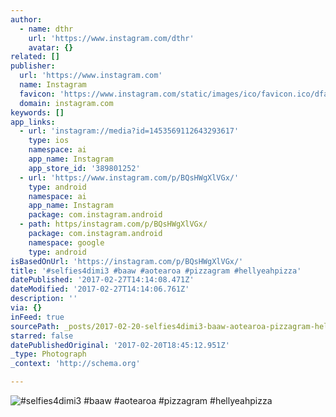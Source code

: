 ```yaml
---
author:
  - name: dthr
    url: 'https://www.instagram.com/dthr'
    avatar: {}
related: []
publisher:
  url: 'https://www.instagram.com'
  name: Instagram
  favicon: 'https://www.instagram.com/static/images/ico/favicon.ico/dfa85bb1fd63.ico'
  domain: instagram.com
keywords: []
app_links:
  - url: 'instagram://media?id=1453569112643293617'
    type: ios
    namespace: ai
    app_name: Instagram
    app_store_id: '389801252'
  - url: 'https://www.instagram.com/p/BQsHWgXlVGx/'
    type: android
    namespace: ai
    app_name: Instagram
    package: com.instagram.android
  - path: https/instagram.com/p/BQsHWgXlVGx/
    package: com.instagram.android
    namespace: google
    type: android
isBasedOnUrl: 'https://instagram.com/p/BQsHWgXlVGx/'
title: '#selfies4dimi3 #baaw #aotearoa #pizzagram #hellyeahpizza'
datePublished: '2017-02-27T14:14:08.471Z'
dateModified: '2017-02-27T14:14:06.761Z'
description: ''
via: {}
inFeed: true
sourcePath: _posts/2017-02-20-selfies4dimi3-baaw-aotearoa-pizzagram-hellyeahpizza.md
starred: false
datePublishedOriginal: '2017-02-20T18:45:12.951Z'
_type: Photograph
_context: 'http://schema.org'

---
```

![#selfies4dimi3 #baaw #aotearoa #pizzagram #hellyeahpizza](https://scontent.cdninstagram.com/t51.2885-15/s640x640/sh0.08/e35/16788696_1714581825447641_2359656003085008896_n.jpg)